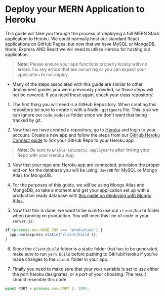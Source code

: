 # Deploy your MERN Application to Heroku

This guide will take you through the process of deploying a full MERN Stack application to Heroku. We could normally host our standard React applications on GitHub Pages, but now that we have MySQL or MongoDB, Node, Express AND React we will need to utilize Heroku for hosting our application.

> **Note**: Please ensure your app functions properly locally with no errors. Fix any errors that are occurring or you can expect your application to not deploy.

* Many of the steps associated with this guide are similar to other deployment guides you were previously provided, so those steps will not be covered. If you need these again, check your class repository!

1. The first thing you will need is a GitHub Repository. When creating this repository be sure to create it with a Node `.gitignore` file. This is so we can ignore our `node_modules` folder since we don't want that being tracked by git.

2. Now that we have created a repository, go to [Heroku](https://www.heroku.com) and login to your account. Create a new app and follow the steps from our [GitHub Heroku Connect guide](https://github.com/coding-boot-camp/fullstack-ground/blob/master/01-Class-Content/15-Project-2/04-Important/GitHubHerokuConnect.md) to link your GitHub Repo to your Heroku app.

  > **Note:** Be sure to `Enable Automatic Deployments` after linking your Repo with your Heroku App.

3. Now that your repo and Heroku app are connected, provision the proper add-on for the database you will be using. `JawsDB` for MySQL or Mongo Atlas for MongoDB.

4. For the purposes of this guide, we will be using Mongo Atlas and MongoDB, so take a moment and get your application set up with a production ready database with [this guide on deploying with Mongo Atlas.](./MongoAtlas-Deploy.md)

5. Now that this is done, we want to be sure to use our `client/build` folder when running on production. You will need this line of code in your `server.js`: 

  ```js
  if (process.env.NODE_ENV === 'production') {
    app.use(express.static('client/build'));
  }
  ```

6. Since the `client/build` folder is a static folder that has to be generated, make sure to run `yarn build` before pushing to GitHub/Heroku if you've made changes to the `client` folder in your app.

7. Finally you need to make sure that your `PORT` variable is set to use either the port heroku designates, or a port of your choosing. The result should resemble this code:

  ```js
  const PORT = process.env.PORT || 3001;
  ```

